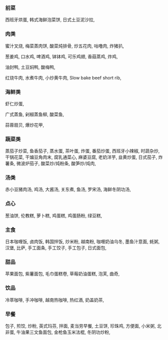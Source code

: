 ### 前菜

西班牙烘蛋,
韩式海鲜泡菜饼,
日式土豆泥沙拉,

### 肉类

蜜汁叉烧,
梅菜蒸肉饼,
酸菜炖排骨,
炒五花肉,
咕噜肉,
炸猪扒,

葱姜鸡,
口水鸡,
啤酒鸡,
钵钵鸡,
可乐鸡翅,
香菇蒸鸡,
炸鸡,

油封鸭,
土豆焖鸭,
酸梅鸭,

红烧牛肉,
水煮牛肉,
小炒黄牛肉,
Slow bake beef short rib,


### 海鲜类

虾仁炒蛋,

广式蒸鱼,
剁椒蒸鱼柳,
酸菜鱼,

蒜蓉扇贝,
爆炒花甲,

### 蔬菜类

蒸茄子炒菜,
鱼香茄子,
蒸水蛋,
茶叶蛋,
炸蛋,
番茄炒蛋,
西班牙小辣椒,
时蔬杂炒,
干锅花菜,
干煸豆角肉末,
腐乳通菜心,
麻婆豆腐,
老奶洋芋,
韭黄炒蛋,
日式茄子,
炸薯条,
微波炉茄子,
酸菜炒/炖粉条,
酸笋炒/炖肉,

### 汤类

赤小豆猪肉汤,
鸡汤,
大酱汤,
关东煮,
鱼汤,
罗宋汤,
海鲜冬阴功汤,

### 点心

葱油饼,
伦教糕,
萝卜糕,
鸡蛋糕,
鸡蛋肠粉,
绿豆糕,

### 主食

日本咖喱饭,
卤肉饭,
韩国拌饭,
炒米粉,
越南粉,
咖喱奶油乌冬,
墨鱼汁意面,
蚝粥,
汉堡,
比萨,
手工面条,
手工饺子,
手工包子,
日式面包,


### 甜品

苹果面包,
紫薯面包,
毛巾蛋糕卷,
草莓奶油蛋糕,
泡芙,
曲奇,

### 饮品

冷萃咖啡,
手冲咖啡,
越南热咖啡,
热红酒,
奶盖奶茶,

### 早餐

包子,
煎饺,
炒粉,
英式玛芬,
拌面,
麦当劳早餐,
土豆饼,
珍珠鸡,
方便面,
小米粥,
北非蛋,
牛油果三文鱼面包,
金枪鱼玉米法棍,
冬阴功炒粉,
